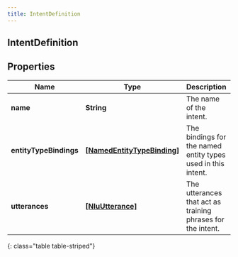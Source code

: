 ```yaml
---
title: IntentDefinition
---
```

## IntentDefinition

## Properties

|Name | Type | Description | Notes|
|------------ | ------------- | ------------- | -------------|
| **name** | **String** | The name of the intent. | |
| **entityTypeBindings** | [**[NamedEntityTypeBinding]**](NamedEntityTypeBinding.html) | The bindings for the named entity types used in this intent. | |
| **utterances** | [**[NluUtterance]**](NluUtterance.html) | The utterances that act as training phrases for the intent. | |
{: class="table table-striped"}


